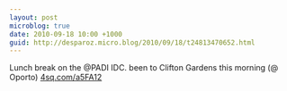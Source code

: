```yaml
---
layout: post
microblog: true
date: 2010-09-18 10:00 +1000
guid: http://desparoz.micro.blog/2010/09/18/t24813470652.html
---
```

Lunch break on the @PADI IDC. been to Clifton Gardens this morning (@ Oporto) [4sq.com/a5FA12](http://4sq.com/a5FA12)
